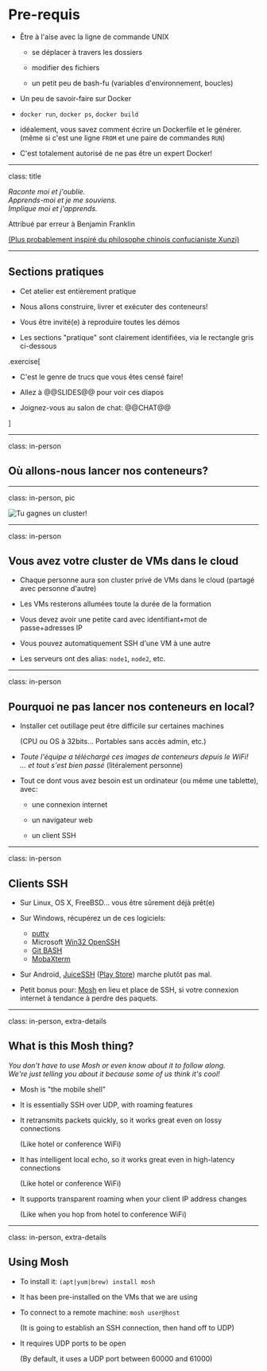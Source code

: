 # Pre-requis

- Être à l'aise avec la ligne de commande UNIX

  - se déplacer à travers les dossiers

  - modifier des fichiers

  - un petit peu de bash-fu (variables d'environnement, boucles)


- Un peu de savoir-faire sur Docker

 - `docker run`, `docker ps`, `docker build`

 - idéalement, vous savez comment écrire un Dockerfile et le générer.
   <br/>
   (même si c'est une ligne `FROM` et une paire de commandes `RUN`)

- C'est totalement autorisé de ne pas être un expert Docker!


---

class: title

*Raconte moi et j'oublie.*
<br/>
*Apprends-moi et je me souviens.*
<br/>
*Implique moi et j'apprends.*

Attribué par erreur à Benjamin Franklin

[(Plus probablement inspiré du philosophe chinois confucianiste Xunzi)](https://www.barrypopik.com/index.php/new_york_city/entry/tell_me_and_i_forget_teach_me_and_i_may_remember_involve_me_and_i_will_lear/)

---

## Sections pratiques

- Cet atelier est entièrement pratique

- Nous allons construire, livrer et exécuter des conteneurs!

- Vous être invité(e) à reproduire toutes les démos

- Les sections "pratique" sont clairement identifiées, via le rectangle gris ci-dessous

.exercise[

- C'est le genre de trucs que vous êtes censé faire!

- Allez à @@SLIDES@@ pour voir ces diapos

- Joignez-vous au salon de chat: @@CHAT@@

<!-- ```open @@SLIDES@@``` -->

]

---

class: in-person

## Où allons-nous lancer nos conteneurs?

---

class: in-person, pic

![Tu gagnes un cluster!](images/you-get-a-cluster.jpg)

---

class: in-person

## Vous avez votre cluster de VMs dans le cloud

- Chaque personne aura son cluster privé de VMs dans le cloud (partagé avec personne d'autre)

- Les VMs resterons allumées toute la durée de la formation

- Vous devez avoir une petite card avec identifiant+mot de passe+adresses IP

- Vous pouvez automatiquement SSH d'une VM à une autre

- Les serveurs ont des alias: `node1`, `node2`, etc.

---

class: in-person

## Pourquoi ne pas lancer nos conteneurs en local?

- Installer cet outillage peut être difficile sur certaines machines

  (CPU ou OS à 32bits... Portables sans accès admin, etc.)

- *Toute l'équipe a téléchargé ces images de conteneurs depuis le WiFi!
  <br/>... et tout s'est bien passé* (litéralement personne)

- Tout ce dont vous avez besoin est un ordinateur (ou même une tablette), avec:

  - une connexion internet

  - un navigateur web

  - un client SSH

---

class: in-person

## Clients SSH

- Sur Linux, OS X, FreeBSD... vous être sûrement déjà prêt(e)

- Sur Windows, récupérez un de ces logiciels:

  - [putty](http://www.putty.org/)
  - Microsoft [Win32 OpenSSH](https://github.com/PowerShell/Win32-OpenSSH/wiki/Install-Win32-OpenSSH)
  - [Git BASH](https://git-for-windows.github.io/)
  - [MobaXterm](http://mobaxterm.mobatek.net/)


- Sur Android, [JuiceSSH](https://juicessh.com/)
  ([Play Store](https://play.google.com/store/apps/details?id=com.sonelli.juicessh))
  marche plutôt pas mal.

- Petit bonus pour: [Mosh](https://mosh.org/) en lieu et place de SSH, si votre connexion internet à tendance à perdre des paquets.

---

class: in-person, extra-details

## What is this Mosh thing?

*You don't have to use Mosh or even know about it to follow along.
<br/>
We're just telling you about it because some of us think it's cool!*

- Mosh is "the mobile shell"

- It is essentially SSH over UDP, with roaming features

- It retransmits packets quickly, so it works great even on lossy connections

  (Like hotel or conference WiFi)

- It has intelligent local echo, so it works great even in high-latency connections

  (Like hotel or conference WiFi)

- It supports transparent roaming when your client IP address changes

  (Like when you hop from hotel to conference WiFi)

---

class: in-person, extra-details

## Using Mosh

- To install it: `(apt|yum|brew) install mosh`

- It has been pre-installed on the VMs that we are using

- To connect to a remote machine: `mosh user@host`

  (It is going to establish an SSH connection, then hand off to UDP)

- It requires UDP ports to be open

  (By default, it uses a UDP port between 60000 and 61000)
